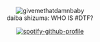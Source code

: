 <div align="center">

![givemethatdamnbaby](https://github.com/user-attachments/assets/ffcb6151-5f03-47cb-86fa-2c7b64fa0a65)
<br> daiba shizuma: WHO IS #DTF?


[![spotify-github-profile](https://spotify-github-profile.kittinanx.com/api/view?uid=cf66nna64rrx289jrrl8xx1xk&cover_image=true&theme=novatorem&show_offline=false&background_color=121212&interchange=false&bar_color=b8beb9&bar_color_cover=true)](https://github.com/kittinan/spotify-github-profile)
